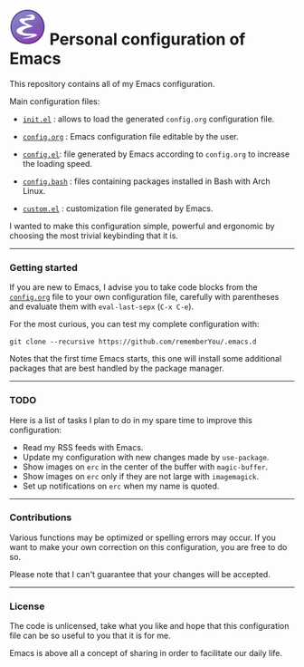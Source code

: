 ![Emacs Logo](assets/emacs.png "Emacs logo") Personal configuration of Emacs
===============================

This repository contains all of my Emacs configuration.

Main configuration files:

* [`init.el`](https://github.com/rememberYou/.emacs.d/blob/master/init.el/) :
  allows to load the generated `config.org` configuration file.

* [`config.org`](https://github.com/rememberYou/.emacs.d/blob/master/config.org/) :
  Emacs configuration file editable by the user.

* [`config.el`](https://github.com/rememberYou/.emacs.d/blob/master/config.el/):
  file generated by Emacs according to `config.org` to increase the loading
  speed.

* [`config.bash`](https://github.com/rememberYou/.emacs.d/blob/master/config.bash/) :
  files containing packages installed in Bash with Arch Linux.

* [`custom.el`](https://github.com/rememberYou/.emacs.d/blob/master/custom.el/) :
  customization file generated by Emacs.

I wanted to make this configuration simple, powerful and ergonomic by choosing
the most trivial keybinding that it is.

--------------------

### Getting started ###

If you are new to Emacs, I advise you to take code blocks from
the
[`config.org`](https://github.com/rememberYou/.emacs.d/blob/master/config.org/)
file to your own configuration file, carefully with parentheses and evaluate them
with `eval-last-sepx` (`C-x C-e`).

For the most curious, you can test my complete configuration with:

	git clone --recursive https://github.com/rememberYou/.emacs.d

Notes that the first time Emacs starts, this one will install some additional
packages that are best handled by the package manager.

--------------------

### TODO ###

Here is a list of tasks I plan to do in my spare time to improve this
configuration:

*  Read my RSS feeds with Emacs.
*  Update my configuration with new changes made by `use-package`.
*  Show images on `erc` in the center of the buffer with `magic-buffer`.
*  Show images on `erc` only if they are not large with `imagemagick`.
*  Set up notifications on `erc` when my name is quoted.

--------------------

### Contributions ###

Various functions may be optimized or spelling errors may occur. If you want to
make your own correction on this configuration, you are free to do so.

Please note that I can't guarantee that your changes will be accepted.

--------------------

### License ###

The code is unlicensed, take what you like and hope that this configuration file
can be so useful to you that it is for me.

Emacs is above all a concept of sharing in order to facilitate our daily life.
